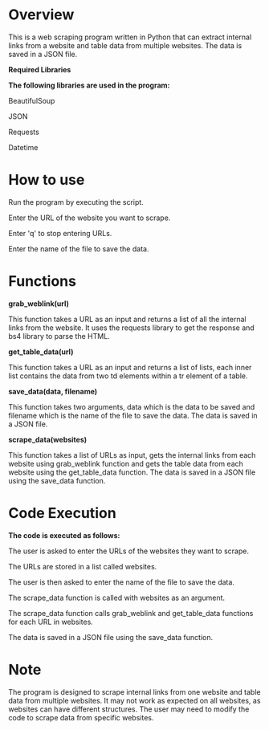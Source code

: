 # Overview
This is a web scraping program written in Python that can extract internal links from a website and table data from multiple websites. The data is saved in a JSON file.

**Required Libraries**

**The following libraries are used in the program:**

BeautifulSoup

JSON

Requests

Datetime

# How to use
Run the program by executing the script.

Enter the URL of the website you want to scrape.

Enter 'q' to stop entering URLs.

Enter the name of the file to save the data.

# Functions

**grab_weblink(url)**

This function takes a URL as an input and returns a list of all the internal links from the website. It uses the requests library to get the response and bs4 library to parse the HTML.

**get_table_data(url)**

This function takes a URL as an input and returns a list of lists, each inner list contains the data from two td elements within a tr element of a table.

**save_data(data, filename)**

This function takes two arguments, data which is the data to be saved and filename which is the name of the file to save the data. The data is saved in a JSON file.

**scrape_data(websites)**

This function takes a list of URLs as input, gets the internal links from each website using grab_weblink function and gets the table data from each website using the get_table_data function. The data is saved in a JSON file using the save_data function.

# Code Execution
**The code is executed as follows:**

The user is asked to enter the URLs of the websites they want to scrape.

The URLs are stored in a list called websites.

The user is then asked to enter the name of the file to save the data.

The scrape_data function is called with websites as an argument.

The scrape_data function calls grab_weblink and get_table_data functions for each URL in websites.

The data is saved in a JSON file using the save_data function.

# Note
The program is designed to scrape internal links from one website and table data from multiple websites. It may not work as expected on all websites, as websites can have different structures. The user may need to modify the code to scrape data from specific websites.
